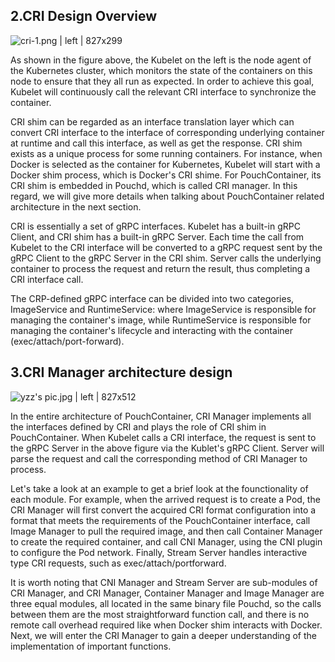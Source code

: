 ## 2.CRI Design Overview

![cri-1.png | left | 827x299](https://cdn.yuque.com/lark/0/2018/png/103564/1527478355304-a20865ae-81b8-4f13-910d-39c9db4c72e2.png "")

As shown in the figure above, the Kubelet on the left is the node agent of the Kubernetes cluster, which monitors the state of the containers on this node to ensure that they all run as expected. In order to achieve this goal, Kubelet will continuously call the relevant CRI interface to synchronize the container.

CRI shim can be regarded as an interface translation layer which can convert CRI interface to the interface of corresponding underlying container at runtime and call this interface, as well as get the response. CRI shim exists as a unique process for some running containers. For instance, when Docker is selected as the container for Kubernetes, Kubelet will start with a Docker shim process, which is Docker's CRI shime. For PouchContainer, its CRI shim is embedded in Pouchd, which is called CRI manager. In this regard, we will give more details when talking about PouchContainer related architecture in the next section.

CRI is essentially a set of gRPC interfaces. Kubelet has a built-in gRPC Client, and CRI shim has a built-in gRPC Server. Each time the call from Kubelet to the CRI interface will be converted to a gRPC request sent by the gRPC Client to the gRPC Server in the CRI shim. Server calls the underlying container to process the request and return the result, thus completing a CRI interface call.

The CRP-defined gRPC interface can be divided into two categories, ImageService and RuntimeService: where ImageService is responsible for managing the container's image, while RuntimeService is responsible for managing the container's lifecycle and interacting with the container (exec/attach/port-forward).

## 3.CRI Manager architecture design

![yzz's pic.jpg | left | 827x512](https://cdn.yuque.com/lark/0/2018/jpeg/95844/1527582870490-a9b9591d-d529-4b7d-bc5f-69514ef115e7.jpeg "")

In the entire architecture of PouchContainer, CRI Manager implements all the interfaces defined by CRI and plays the role of CRI shim in PouchContainer. When Kubelet calls a CRI interface, the request is sent to the gRPC Server in the above figure via the Kublet's gRPC Client. Server will parse the request and call the corresponding method of CRI Manager to process.

Let's take a look at an example to get a brief look at the founctionality of each module. For example, when the arrived request is to create a Pod, the CRI Manager will first convert the acquired CRI format configuration into a format that meets the requirements of the PouchContainer interface, call Image Manager to pull the required image, and then call Container Manager to create the required container, and call CNI Manager, using the CNI plugin to configure the Pod network. Finally, Stream Server handles interactive type CRI requests, such as exec/attach/portforward.

It is worth noting that CNI Manager and Stream Server are sub-modules of CRI Manager, and CRI Manager, Container Manager and Image Manager are three equal modules, all located in the same binary file Pouchd, so the calls between them are the most straightforward function call, and there is no remote call overhead required like when Docker shim interacts with Docker. Next, we will enter the CRI Manager to gain a deeper understanding of the implementation of important functions.


